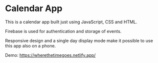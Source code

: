 # Calendar App

This is a calendar app built just using JavaScript, CSS and HTML.

Firebase is used for authentication and storage of events.

Responsive design and a single day display mode make it possible to use this app also on a phone.

Demo: https://wherethetimegoes.netlify.app/
